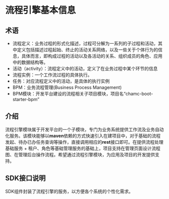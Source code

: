 # 流程引擎基本信息

## 术语

- 流程定义：业务过程的形式化描述，过程可分解为一系列的子过程和活动，其中定义包括描述过程起始、终止的活动关系网络，以及一些关于个体行为的信息，具体而言，即构成过程的活动以及各活动的关系、组织成员的角色、应用中的数据结构等。
- 活动（activity）：流程定义中的活动，定义了在业务过程中某个环节的信息
- 流程实例：一个工作流过程的具体执行。
- 任务：对应流程定义中的活动，是具体的执行实例
- BPM：业务流程管理(Business Process Management)
- BPM模块：开发平台建设的流程相关子项目模块，项目名“chamc-boot-starter-bpm”

## 介绍

流程引擎模块属于开发平台的一个子模块，专门为业务系统提供工作流及业务自动化服务。该模块能够以**maven**依赖的方式快速引入在建项目中，对于基础的流程发起、待办已办任务查询等操作，直接调用相应的**rest**接口即可。在提供流程处理基础服务 + 租户、角色等基础管理服务的基础上，项目支持在管理页面设计流程图、在管理后台操作流程。希望通过流程引擎模块，为应用及项目的开发提供支持。

## SDK接口说明

SDK组件封装了流程引擎的服务，以方便各个系统的个性化需求。